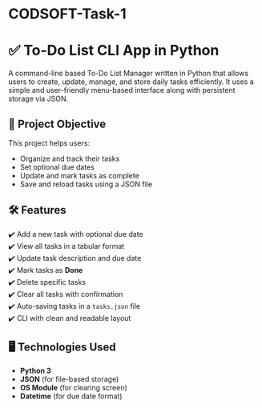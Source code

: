 # CODSOFT-Task-1

# ✅ To-Do List CLI App in Python

A command-line based To-Do List Manager written in Python that allows users to create, update, manage, and store daily tasks efficiently. It uses a simple and user-friendly menu-based interface along with persistent storage via JSON.

## 📌 Project Objective

This project helps users:
- Organize and track their tasks
- Set optional due dates
- Update and mark tasks as complete
- Save and reload tasks using a JSON file



## 🛠 Features

✔️ Add a new task with optional due date  
✔️ View all tasks in a tabular format  
✔️ Update task description and due date  
✔️ Mark tasks as **Done**  
✔️ Delete specific tasks  
✔️ Clear all tasks with confirmation  
✔️ Auto-saving tasks in a `tasks.json` file  
✔️ CLI with clean and readable layout  


## 🖥️ Technologies Used

- **Python 3**
- **JSON** (for file-based storage)
- **OS Module** (for clearing screen)
- **Datetime** (for due date format)



